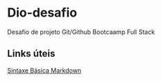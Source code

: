 # Dio-desafio
Desafio de projeto Git/Github
Bootcaamp Full Stack

## Links úteis

[Sintaxe Básica Markdown](https://www.markdownguide.org/getting-started/)
